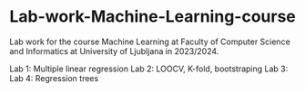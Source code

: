 # Lab-work-Machine-Learning-course

Lab work for the course Machine Learning at Faculty of Computer Science and Informatics at University of Ljubljana in 2023/2024. 

Lab 1: Multiple linear regression
Lab 2: LOOCV, K-fold, bootstraping
Lab 3: 
Lab 4: Regression trees
